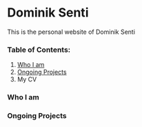 # Dominik Senti
This is the personal website of Dominik Senti
### Table of Contents:
1. [Who I am](#WIA)
2. [Ongoing Projects](#OP)
3. My CV

### Who I am <a name="WIA" />

### Ongoing Projects <a name="OP" />
